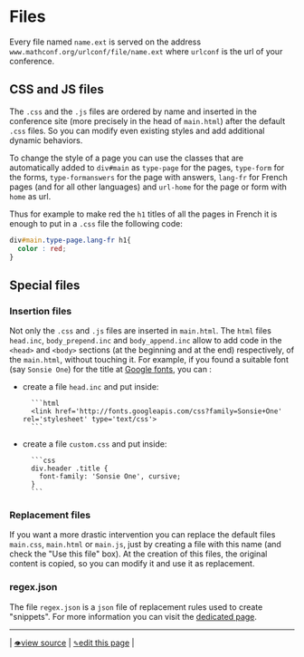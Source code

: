 # Files

Every file named `name.ext` is served on the address `www.mathconf.org/urlconf/file/name.ext`  where `urlconf` is the url of your conference.

## CSS and JS files

The `.css` and the `.js` files are ordered by name and inserted in the conference site (more precisely in the head of `main.html`) after the default `.css` files. So you can modify even existing styles and add additional dynamic behaviors.

To change the style of a page you can use the classes that are automatically added to `div#main` as `type-page` for the pages, `type-form` for the forms, `type-formanswers` for the page with answers, `lang-fr` for French pages (and for all other languages) and `url-home` for the page or form with `home` as url.

Thus for example to make red the `h1` titles of all the pages in French it is enough to put in a `.css` file the following code:
```css
div#main.type-page.lang-fr h1{
  color : red;
}
```

## Special files

### Insertion files

Not only the `.css` and `.js` files are inserted in `main.html`. The `html` files `head.inc`, `body_prepend.inc` and `body_append.inc` allow to add code in the `<head>` and `<body>` sections (at the beginning and at the end) respectively, of the `main.html`, without touching it. For example, if you found a suitable font (say `Sonsie One`) for the title at [Google fonts](https://fonts.google.com/specimen/Sonsie+One), you can :

- create a file `head.inc` and put inside:

        ```html
        <link href='http://fonts.googleapis.com/css?family=Sonsie+One' rel='stylesheet' type='text/css'>
        ```

- create a file `custom.css` and put inside:

        ```css
        div.header .title {
          font-family: 'Sonsie One', cursive;
        }
        ```

### Replacement files

If you want a more drastic intervention you can replace the default files `main.css`, `main.html` or `main.js`, just by creating a file with this name (and check the "Use this file" box). At the creation of this files, the original content is copied, so you can modify it and use it as replacement.

### regex.json

The file `regex.json` is a `json` file of replacement rules used to create "snippets". For more information you can visit the [dedicated page](https://mathconf.github.io/regex/).

---
| [<small>👁</small>view source](https://github.com/mathconf/help/blob/master/files.md) | [<small>✎</small>edit this page](https://github.com/mathconf/help/edit/master/files.md) |
